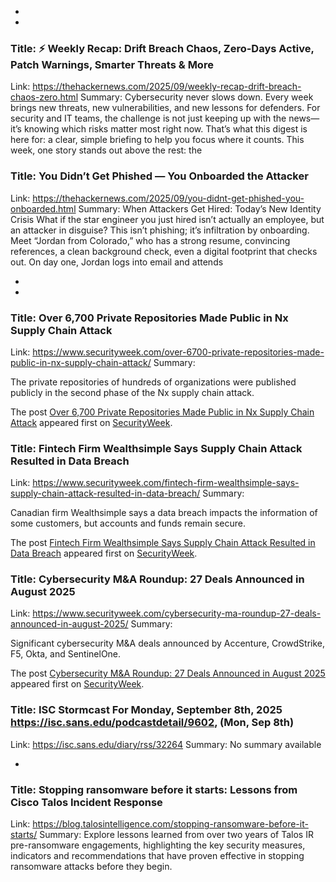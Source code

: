  - 
 - 
### Title: ⚡ Weekly Recap: Drift Breach Chaos, Zero-Days Active, Patch Warnings, Smarter Threats & More
Link: https://thehackernews.com/2025/09/weekly-recap-drift-breach-chaos-zero.html
Summary: Cybersecurity never slows down. Every week brings new threats, new vulnerabilities, and new lessons for defenders. For security and IT teams, the challenge is not just keeping up with the news—it’s knowing which risks matter most right now. That’s what this digest is here for: a clear, simple briefing to help you focus where it counts.
This week, one story stands out above the rest: the

### Title: You Didn’t Get Phished — You Onboarded the Attacker
Link: https://thehackernews.com/2025/09/you-didnt-get-phished-you-onboarded.html
Summary: When Attackers Get Hired: Today’s New Identity Crisis
What if the star engineer you just hired isn’t actually an employee, but an attacker in disguise? This isn’t phishing; it’s infiltration by onboarding.
Meet “Jordan from Colorado,” who has a strong resume, convincing references, a clean background check, even a digital footprint that checks out.
On day one, Jordan logs into email and attends

 - 
 - 
### Title: Over 6,700 Private Repositories Made Public in Nx Supply Chain Attack
Link: https://www.securityweek.com/over-6700-private-repositories-made-public-in-nx-supply-chain-attack/
Summary: <p>The private repositories of hundreds of organizations were published publicly in the second phase of the Nx supply chain attack.</p>
<p>The post <a href="https://www.securityweek.com/over-6700-private-repositories-made-public-in-nx-supply-chain-attack/">Over 6,700 Private Repositories Made Public in Nx Supply Chain Attack</a> appeared first on <a href="https://www.securityweek.com">SecurityWeek</a>.</p>

### Title: Fintech Firm Wealthsimple Says Supply Chain Attack Resulted in Data Breach
Link: https://www.securityweek.com/fintech-firm-wealthsimple-says-supply-chain-attack-resulted-in-data-breach/
Summary: <p>Canadian firm Wealthsimple says a data breach impacts the information of some customers, but accounts and funds remain secure.</p>
<p>The post <a href="https://www.securityweek.com/fintech-firm-wealthsimple-says-supply-chain-attack-resulted-in-data-breach/">Fintech Firm Wealthsimple Says Supply Chain Attack Resulted in Data Breach</a> appeared first on <a href="https://www.securityweek.com">SecurityWeek</a>.</p>

### Title: Cybersecurity M&A Roundup: 27 Deals Announced in August 2025
Link: https://www.securityweek.com/cybersecurity-ma-roundup-27-deals-announced-in-august-2025/
Summary: <p>Significant cybersecurity M&#038;A deals announced by Accenture, CrowdStrike, F5, Okta, and SentinelOne.</p>
<p>The post <a href="https://www.securityweek.com/cybersecurity-ma-roundup-27-deals-announced-in-august-2025/">Cybersecurity M&#038;A Roundup: 27 Deals Announced in August 2025</a> appeared first on <a href="https://www.securityweek.com">SecurityWeek</a>.</p>

### Title: ISC Stormcast For Monday, September 8th, 2025 https://isc.sans.edu/podcastdetail/9602, (Mon, Sep 8th)
Link: https://isc.sans.edu/diary/rss/32264
Summary: No summary available

 - 
### Title: Stopping ransomware before it starts: Lessons from Cisco Talos Incident Response
Link: https://blog.talosintelligence.com/stopping-ransomware-before-it-starts/
Summary: Explore lessons learned from over two years of Talos IR pre-ransomware engagements, highlighting the key security measures, indicators and recommendations that have proven effective in stopping ransomware attacks before they begin.

